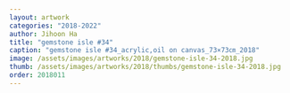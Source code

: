 ```yaml
---
layout: artwork
categories: "2018-2022"
author: Jihoon Ha
title: "gemstone isle #34"
caption: "gemstone isle #34_acrylic,oil on canvas_73×73㎝_2018"
image: /assets/images/artworks/2018/gemstone-isle-34-2018.jpg
thumb: /assets/images/artworks/2018/thumbs/gemstone-isle-34-2018.jpg
order: 2018011
---
```

